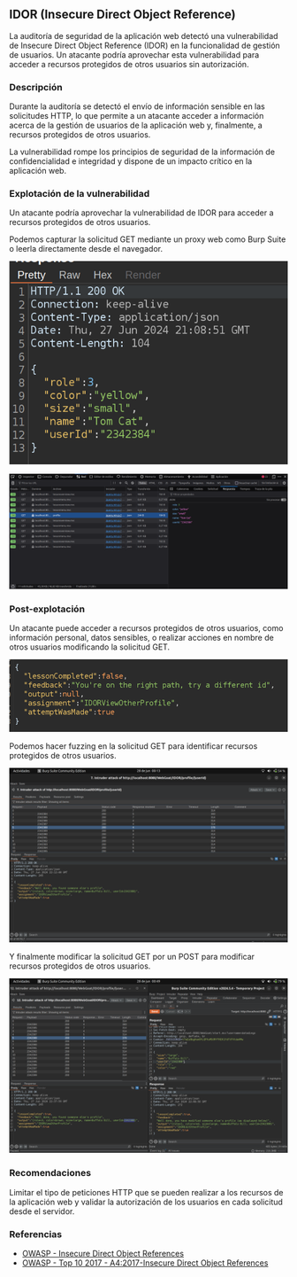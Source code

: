 ## IDOR (Insecure Direct Object Reference)

La auditoría de seguridad de la aplicación web detectó una vulnerabilidad de Insecure Direct Object Reference (IDOR) en la funcionalidad de gestión de usuarios. Un atacante podría aprovechar esta vulnerabilidad para acceder a recursos protegidos de otros usuarios sin autorización.

### Descripción

Durante la auditoría se detectó el envío de información sensible en las solicitudes HTTP, lo que permite a un atacante acceder a información acerca de la gestión de usuarios de la aplicación web y, finalmente, a recursos protegidos de otros usuarios.

La vulnerabilidad rompe los principios de seguridad de la información de confidencialidad e integridad y dispone de un impacto crítico en la aplicación web.

### Explotación de la vulnerabilidad

Un atacante podría aprovechar la vulnerabilidad de IDOR para acceder a recursos protegidos de otros usuarios.

Podemos capturar la solicitud GET mediante un proxy web como Burp Suite o leerla directamente desde el navegador.

![Burp Suite](../imgs/idor0.png)

![Navegador](../imgs/idor2.png)

### Post-explotación

Un atacante puede acceder a recursos protegidos de otros usuarios, como información personal, datos sensibles, o realizar acciones en nombre de otros usuarios modificando la solicitud GET.

![Recursos protegidos](../imgs/idor1.png)

Podemos hacer fuzzing en la solicitud GET para identificar recursos protegidos de otros usuarios.

![Fuzzing](../imgs/idor3.png)

Y finalmente modificar la solicitud GET por un POST para modificar recursos protegidos de otros usuarios.

![Fuzzing + Modificar recursos](../imgs/idor4.png)

### Recomendaciones

Limitar el tipo de peticiones HTTP que se pueden realizar a los recursos de la aplicación web y validar la autorización de los usuarios en cada solicitud desde el servidor.

### Referencias

- [OWASP - Insecure Direct Object References](https://owasp.org/www-community/attacks/Insecure_Direct_Object_References)
- [OWASP - Top 10 2017 - A4:2017-Insecure Direct Object References](https://owasp.org/www-project-top-ten/2017/A4_2017-Insecure_Direct_Object_References)
